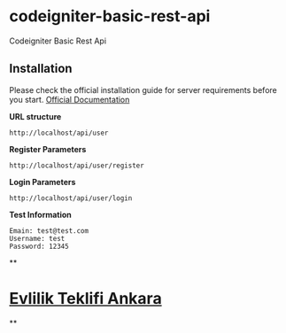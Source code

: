 # codeigniter-basic-rest-api
Codeigniter Basic Rest Api

## Installation

Please check the official installation guide for server requirements before you start.  [Official Documentation](https://codeigniter.com/docs)

**URL structure**

    http://localhost/api/user

**Register Parameters**

    http://localhost/api/user/register

**Login Parameters**

    http://localhost/api/user/login

**Test Information**

    Emain: test@test.com
    Username: test
    Password: 12345

**

# [Evlilik Teklifi Ankara](http://www.evlilikteklifiankara.com/)

**

